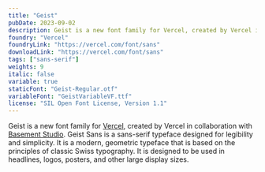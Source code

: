 ```yaml
---
title: "Geist"
pubDate: 2023-09-02
description: Geist is a new font family for Vercel, created by Vercel in collaboration with Basement Studio. Geist Sans is a sans-serif typeface designed for legibility and simplicity. It is a modern, geometric typeface that is based on the principles of classic Swiss typography. It is designed to be used in headlines, logos, posters, and other large display sizes.
foundry: "Vercel"
foundryLink: "https://vercel.com/font/sans"
downloadLink: "https://vercel.com/font/sans"
tags: ["sans-serif"]
weights: 9
italic: false
variable: true
staticFont: "Geist-Regular.otf"
variableFont: "GeistVariableVF.ttf"
license: "SIL Open Font License, Version 1.1"
---
```


Geist is a new font family for [Vercel](https://vercel.com/design), created by Vercel in collaboration with [Basement Studio](https://basement.studio/). Geist Sans is a sans-serif typeface designed for legibility and simplicity. It is a modern, geometric typeface that is based on the principles of classic Swiss typography. It is designed to be used in headlines, logos, posters, and other large display sizes.
